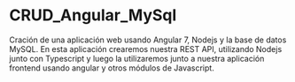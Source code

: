 # CRUD_Angular_MySql
Cración de una aplicación web usando Angular 7, Nodejs y la base de datos MySQL. En esta aplicación crearemos nuestra REST API, utilizando Nodejs junto con Typescript y luego la utilizaremos junto a nuestra aplicación frontend usando angular y otros módulos de Javascript.
